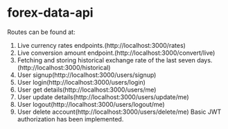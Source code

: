 # forex-data-api
Routes can be found at:
1.	Live currency rates endpoints.(http://localhost:3000/rates)
2.	Live conversion amount endpoint.(http://localhost:3000/convert/live) 
3.	Fetching and storing historical exchange rate of the last seven days.(http://localhost:3000/historical)
4.	User signup(http://localhost:3000/users/signup)
5.	User login(http://localhost:3000/users/login)
6.	User get details(http://localhost:3000/users/me)
7.	User update details(http://localhost:3000/users/update/me)
8.	User logout(http://localhost:3000/users/logout/me)
9.	User delete account(http://localhost:3000/users/delete/me)
Basic JWT authorization has been implemented.
